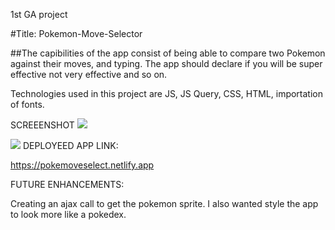 1st GA project

 #Title: Pokemon-Move-Selector


##The capibilities of the app consist of being able to compare two Pokemon against their moves, and typing. 
The app should declare if you will be super effective not very effective and so on. 

Technologies used in this project are JS, JS Query, CSS, HTML, importation of fonts. 


SCREEENSHOT
<img src="/Users/claudeallen/Desktop/project1/images/screenshot1.png">

<img src="/Users/claudeallen/Desktop/project1/images/screenshot2">
DEPLOYEED APP LINK:

https://pokemoveselect.netlify.app

FUTURE ENHANCEMENTS:

Creating an ajax call to get the pokemon sprite. I also wanted style the app to look more like a pokedex. 
